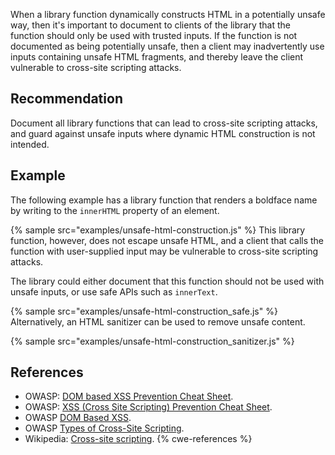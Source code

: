 When a library function dynamically constructs HTML in a potentially unsafe way, then it's important to document to clients of the library that the function should only be used with trusted inputs. If the function is not documented as being potentially unsafe, then a client may inadvertently use inputs containing unsafe HTML fragments, and thereby leave the client vulnerable to cross-site scripting attacks.


## Recommendation
Document all library functions that can lead to cross-site scripting attacks, and guard against unsafe inputs where dynamic HTML construction is not intended.


## Example
The following example has a library function that renders a boldface name by writing to the `innerHTML` property of an element.

{% sample src="examples/unsafe-html-construction.js" %}
This library function, however, does not escape unsafe HTML, and a client that calls the function with user-supplied input may be vulnerable to cross-site scripting attacks.

The library could either document that this function should not be used with unsafe inputs, or use safe APIs such as `innerText`.

{% sample src="examples/unsafe-html-construction_safe.js" %}
Alternatively, an HTML sanitizer can be used to remove unsafe content.

{% sample src="examples/unsafe-html-construction_sanitizer.js" %}

## References
* OWASP: [DOM based XSS Prevention Cheat Sheet](https://www.owasp.org/index.php/DOM_based_XSS_Prevention_Cheat_Sheet).
* OWASP: [XSS (Cross Site Scripting) Prevention Cheat Sheet](https://www.owasp.org/index.php/XSS_%28Cross_Site_Scripting%29_Prevention_Cheat_Sheet).
* OWASP [DOM Based XSS](https://www.owasp.org/index.php/DOM_Based_XSS).
* OWASP [Types of Cross-Site Scripting](https://www.owasp.org/index.php/Types_of_Cross-Site_Scripting).
* Wikipedia: [Cross-site scripting](http://en.wikipedia.org/wiki/Cross-site_scripting).
{% cwe-references %}
